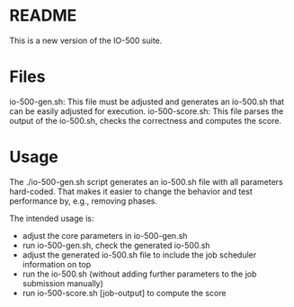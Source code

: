 # README

This is a new version of the IO-500 suite.

# Files

io-500-gen.sh: This file must be adjusted and generates an io-500.sh that can be easily adjusted for execution.
io-500-score.sh: This file parses the output of the io-500.sh, checks the correctness and computes the score.

# Usage

The ./io-500-gen.sh script generates an io-500.sh file with all parameters hard-coded.
That makes it easier to change the behavior and test performance by, e.g., removing phases.

The intended usage is:
 - adjust the core parameters in io-500-gen.sh
 - run io-500-gen.sh, check the generated io-500.sh
 - adjust the generated io-500.sh file to include the job scheduler information on top
 - run the io-500.sh (without adding further parameters to the job submission manually)
 - run io-500-score.sh [job-output] to compute the score
